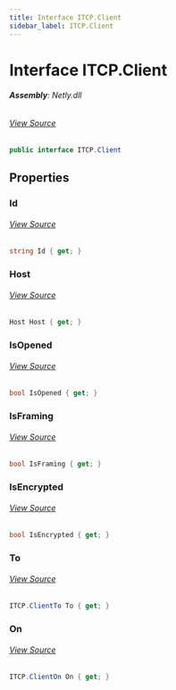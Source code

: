 ```yaml
---
title: Interface ITCP.Client
sidebar_label: ITCP.Client
---
```

# Interface ITCP.Client


###### **Assembly**: Netly.dll
###### [View Source](https://github.com/alec1o/Netly/blob/dev/src/tcp/interfaces/ITCP.Client.cs#L5)
```csharp title="Declaration"
public interface ITCP.Client
```
## Properties
### Id

###### [View Source](https://github.com/alec1o/Netly/blob/dev/src/tcp/interfaces/ITCP.Client.cs#L7)
```csharp title="Declaration"
string Id { get; }
```
### Host

###### [View Source](https://github.com/alec1o/Netly/blob/dev/src/tcp/interfaces/ITCP.Client.cs#L8)
```csharp title="Declaration"
Host Host { get; }
```
### IsOpened

###### [View Source](https://github.com/alec1o/Netly/blob/dev/src/tcp/interfaces/ITCP.Client.cs#L9)
```csharp title="Declaration"
bool IsOpened { get; }
```
### IsFraming

###### [View Source](https://github.com/alec1o/Netly/blob/dev/src/tcp/interfaces/ITCP.Client.cs#L10)
```csharp title="Declaration"
bool IsFraming { get; }
```
### IsEncrypted

###### [View Source](https://github.com/alec1o/Netly/blob/dev/src/tcp/interfaces/ITCP.Client.cs#L11)
```csharp title="Declaration"
bool IsEncrypted { get; }
```
### To

###### [View Source](https://github.com/alec1o/Netly/blob/dev/src/tcp/interfaces/ITCP.Client.cs#L12)
```csharp title="Declaration"
ITCP.ClientTo To { get; }
```
### On

###### [View Source](https://github.com/alec1o/Netly/blob/dev/src/tcp/interfaces/ITCP.Client.cs#L13)
```csharp title="Declaration"
ITCP.ClientOn On { get; }
```
